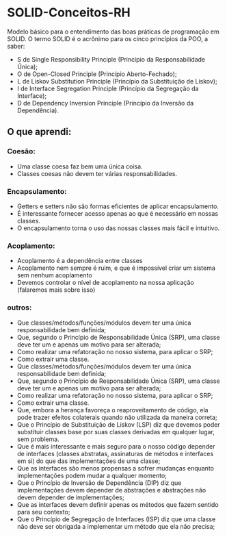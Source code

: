 # SOLID-Conceitos-RH
Modelo básico para o entendimento das boas práticas de programação em SOLID.
O termo SOLID é o acrônimo para os cinco princípios da POO, a saber:

- S de Single Responsibility Principle (Princípio da Responsabilidade Única); 
- O de Open-Closed Principle (Princípio Aberto-Fechado);
- L de Liskov Substitution Principle (Princípio da Substituição de Liskov);
- I de Interface Segregation Principle (Princípio da Segregação da Interface);
- D de Dependency Inversion Principle (Princípio da Inversão da Dependência).

## O que aprendi:

### Coesão:
- Uma classe coesa faz bem uma única coisa.
- Classes coesas não devem ter várias responsabilidades.

### Encapsulamento:
- Getters e setters não são formas eficientes de aplicar encapsulamento.
- É interessante fornecer acesso apenas ao que é necessário em nossas classes.
- O encapsulamento torna o uso das nossas classes mais fácil e intuitivo.

### Acoplamento:
- Acoplamento é a dependência entre classes
- Acoplamento nem sempre é ruim, e que é impossível criar um sistema sem nenhum acoplamento
- Devemos controlar o nível de acoplamento na nossa aplicação (falaremos mais sobre isso)

### outros:
- Que classes/métodos/funções/módulos devem ter uma única responsabilidade bem definida;
- Que, segundo o Princípio de Responsabilidade Única (SRP), uma classe deve ter um e apenas um motivo para ser alterada;
- Como realizar uma refatoração no nosso sistema, para aplicar o SRP;
- Como extrair uma classe.
- Que classes/métodos/funções/módulos devem ter uma única responsabilidade bem definida;
- Que, segundo o Princípio de Responsabilidade Única (SRP), uma classe deve ter um e apenas um motivo para ser alterada;
- Como realizar uma refatoração no nosso sistema, para aplicar o SRP;
- Como extrair uma classe.
- Que, embora a herança favoreça o reaproveitamento de código, ela pode trazer efeitos colaterais quando não utilizada da maneira correta;
- Que o Princípio de Substituição de Liskov (LSP) diz que devemos poder substituir classes base por suas classes derivadas em qualquer lugar, sem problema.
- Que é mais interessante e mais seguro para o nosso código depender de interfaces (classes abstratas, assinaturas de métodos e interfaces em si) do que das implementações de uma classe;
- Que as interfaces são menos propensas a sofrer mudanças enquanto implementações podem mudar a qualquer momento;
- Que o Princípio de Inversão de Dependência (DIP) diz que implementações devem depender de abstrações e abstrações não devem depender de implementações;
- Que as interfaces devem definir apenas os métodos que fazem sentido para seu contexto;
- Que o Princípio de Segregação de Interfaces (ISP) diz que uma classe não deve ser obrigada a implementar um método que ela não precisa;